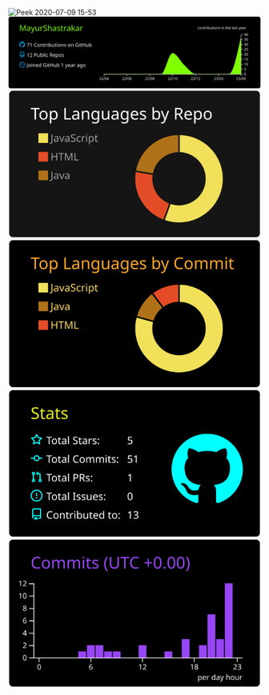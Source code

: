 ![Peek 2020-07-09 15-53](![result](https://user-images.githubusercontent.com/92135947/232921638-766d7dce-7aea-4471-9a4f-6d20b23e71b4.gif)
)
[![](https://raw.githubusercontent.com/MayurShastrakar/MayurShastrakar/master/profile-summary-card-output/chartreuse_dark/0-profile-details.svg)](https://github.com/vn7n24fzkq/github-profile-summary-cards)
![](https://raw.githubusercontent.com/MayurShastrakar/MayurShastrakar/master/profile-summary-card-output/dark/1-repos-per-language.svg)
![](https://raw.githubusercontent.com/MayurShastrakar/MayurShastrakar/master/profile-summary-card-output/great_gatsby/2-most-commit-language.svg)
![](https://raw.githubusercontent.com/MayurShastrakar/MayurShastrakar/master/profile-summary-card-output/highcontrast/3-stats.svg)
![](https://raw.githubusercontent.com/MayurShastrakar/MayurShastrakar/master/profile-summary-card-output/midnight_purple/4-productive-time.svg)
